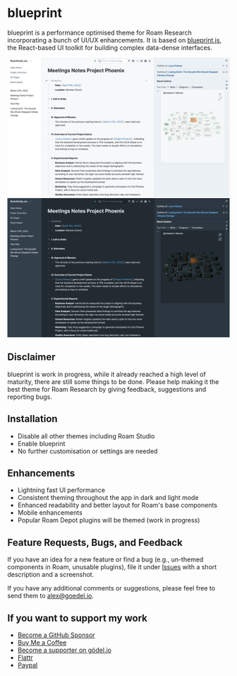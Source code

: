 # blueprint

blueprint is a performance optimised theme for Roam Research incorporating a bunch of UI/UX enhancements. It is based on [blueprint.js](https://blueprintjs.com), the React-based UI toolkit for building complex data-dense interfaces.

![](https://github.com/rcvd/blueprint/raw/main/screenshots/light.png)
![](https://github.com/rcvd/blueprint/raw/main/screenshots/dark.png)

## Disclaimer

blueprint is work in progress, while it already reached a high level of maturity, there are still some things to be done. Please help making it the best theme for Roam Research by giving feedback, suggestions and reporting bugs.

## Installation

- Disable all other themes including Roam Studio
- Enable blueprint
- No further customisation or settings are needed
 
## Enhancements

- Lightning fast UI performance
- Consistent theming throughout the app in dark and light mode
- Enhanced readability and better layout for Roam's base components
- Mobile enhancements
- Popular Roam Depot plugins will be themed (work in progress)

## Feature Requests, Bugs, and Feedback

If you have an idea for a new feature or find a bug (e.g., un-themed components in Roam, unusable plugins), file it under [Issues](https://github.com/rcvd/blueprint/issues) with a short description and a screenshot.

If you have any additional comments or suggestions, please feel free to send them to [alex@goedel.io](mailto:alex@goedel.io).

## If you want to support my work

- [Become a GitHub Sponsor](https://github.com/sponsors/rcvd)
- [Buy Me a Coffee](https://www.buymeacoffee.com/rcvdio)
- [Become a supporter on gödel.io](https://www.goedel.io/subscribe?utm_medium=web&utm_source=subscribe-widget&utm_content=47299057)
- [Flattr](https://flattr.com/@rcvd)
- [Paypal](https://paypal.me/rcvd)
